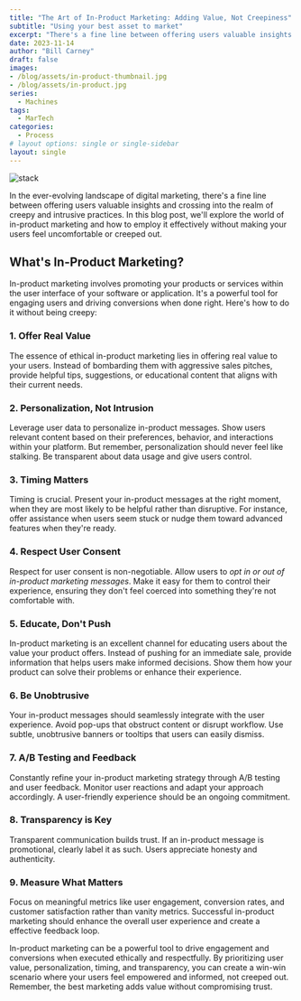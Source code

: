 ```yaml
---
title: "The Art of In-Product Marketing: Adding Value, Not Creepiness"
subtitle: "Using your best asset to market"
excerpt: "There's a fine line between offering users valuable insights and crossing into the realm of creepy and intrusive practices. In this blog post, we'll explore the world of in-product marketing and how to employ it effectively without making your users feel uncomfortable or creeped out."
date: 2023-11-14
author: "Bill Carney"
draft: false
images:
- /blog/assets/in-product-thumbnail.jpg
- /blog/assets/in-product.jpg
series:
  - Machines
tags:
  - MarTech
categories:
  - Process
# layout options: single or single-sidebar
layout: single
---
```


![stack](/blog/assets/in-product.jpg)


In the ever-evolving landscape of digital marketing, there's a fine line between offering users valuable insights and crossing into the realm of creepy and intrusive practices. In this blog post, we'll explore the world of in-product marketing and how to employ it effectively without making your users feel uncomfortable or creeped out.

## What's In-Product Marketing?
In-product marketing involves promoting your products or services within the user interface of your software or application. It's a powerful tool for engaging users and driving conversions when done right. Here's how to do it without being creepy:

### 1. Offer Real Value
The essence of ethical in-product marketing lies in offering real value to your users. Instead of bombarding them with aggressive sales pitches, provide helpful tips, suggestions, or educational content that aligns with their current needs.

### 2. Personalization, Not Intrusion
Leverage user data to personalize in-product messages. Show users relevant content based on their preferences, behavior, and interactions within your platform. But remember, personalization should never feel like stalking. Be transparent about data usage and give users control.

### 3. Timing Matters
Timing is crucial. Present your in-product messages at the right moment, when they are most likely to be helpful rather than disruptive. For instance, offer assistance when users seem stuck or nudge them toward advanced features when they're ready.

### 4. Respect User Consent
Respect for user consent is non-negotiable. Allow users to *opt in or out of in-product marketing messages*. Make it easy for them to control their experience, ensuring they don't feel coerced into something they're not comfortable with.

### 5. Educate, Don't Push
In-product marketing is an excellent channel for educating users about the value your product offers. Instead of pushing for an immediate sale, provide information that helps users make informed decisions. Show them how your product can solve their problems or enhance their experience.

### 6. Be Unobtrusive
Your in-product messages should seamlessly integrate with the user experience. Avoid pop-ups that obstruct content or disrupt workflow. Use subtle, unobtrusive banners or tooltips that users can easily dismiss.

### 7. A/B Testing and Feedback
Constantly refine your in-product marketing strategy through A/B testing and user feedback. Monitor user reactions and adapt your approach accordingly. A user-friendly experience should be an ongoing commitment.

### 8. Transparency is Key
Transparent communication builds trust. If an in-product message is promotional, clearly label it as such. Users appreciate honesty and authenticity.

### 9. Measure What Matters
Focus on meaningful metrics like user engagement, conversion rates, and customer satisfaction rather than vanity metrics. Successful in-product marketing should enhance the overall user experience and create a effective feedback loop.

In-product marketing can be a powerful tool to drive engagement and conversions when executed ethically and respectfully. By prioritizing user value, personalization, timing, and transparency, you can create a win-win scenario where your users feel empowered and informed, not creeped out. Remember, the best marketing adds value without compromising trust.
